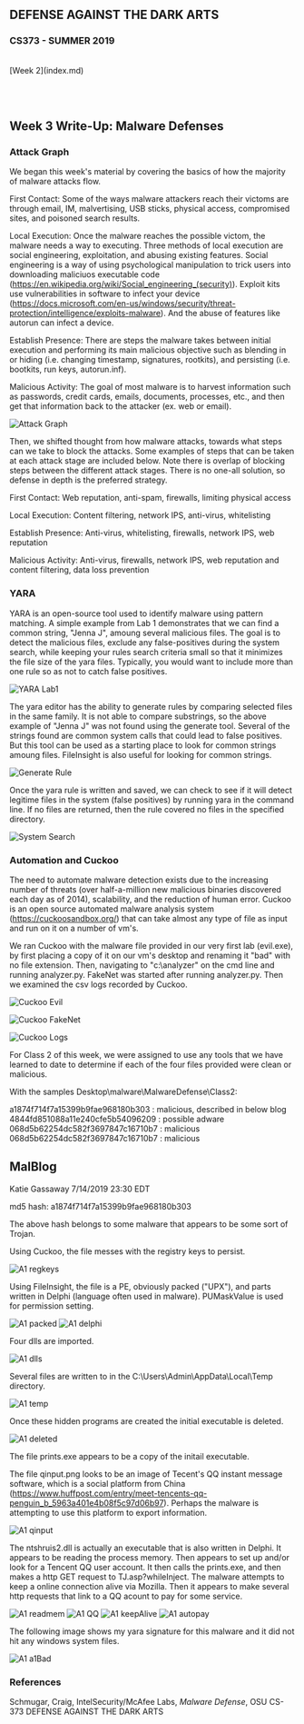## DEFENSE AGAINST THE DARK ARTS
### CS373 - SUMMER 2019
<br>
[Week 2](index.md)  

<br><br>
## Week 3 Write-Up:  Malware Defenses

### Attack Graph
We began this week's material by covering the basics of how the majority of malware attacks flow.

First Contact:  Some of the ways malware attackers reach their victoms are through email, IM, malvertising, USB sticks, physical access, compromised sites, and poisoned search results. 

Local Execution: Once the malware reaches the possible victom, the malware needs a way to executing. Three methods of local execution are social engineering, exploitation, and abusing existing features. Social engineering is a way of using psychological manipulation to trick users into downloading maliciuos executable code (https://en.wikipedia.org/wiki/Social_engineering_(security)). Exploit kits use vulnerabilities in software to infect your device (https://docs.microsoft.com/en-us/windows/security/threat-protection/intelligence/exploits-malware). And the abuse of features like autorun can infect a device.

Establish Presence: There are steps the malware takes between initial execution and performing its main malicious objective such as blending in or hiding (i.e. changing timestamp, signatures, rootkits), and persisting (i.e. bootkits, run keys, autorun.inf).

Malicious Activity: The goal of most malware is to harvest information such as passwords, credit cards, emails, documents, processes, etc., and then get that information back to the attacker (ex. web or email).

![Attack Graph](attackGraph.JPG)
<br>

Then, we shifted thought from how malware attacks, towards what steps can we take to block the attacks. Some examples of steps that can be taken at each attack stage are included below. Note there is overlap of blocking steps between the different attack stages. There is no one-all solution, so defense in depth is the preferred strategy.

First Contact: Web reputation, anti-spam, firewalls, limiting physical access

Local Execution: Content filtering, network IPS, anti-virus, whitelisting

Establish Presence: Anti-virus, whitelisting, firewalls, network IPS, web reputation

Malicious Activity: Anti-virus, firewalls, network IPS, web reputation and content filtering, data loss prevention
<br>

### YARA

YARA is an open-source tool used to identify malware using pattern matching. A simple example from Lab 1 demonstrates that we can find a common string, "Jenna J", amoung several malicious files. The goal is to detect the malicious files, exclude any false-positives during the system search, while keeping your rules search criteria small so that it minimizes the file size of the yara files. Typically, you would want to include more than one rule so as not to catch false positives.

![YARA Lab1](findJenna.JPG)

The yara editor has the ability to generate rules by comparing selected files in the same family. It is not able to compare substrings, so the above example of "Jenna J" was not found using the generate tool. Several of the strings found are common system calls that could lead to false positives. But this tool can be used as a starting place to look for common strings amoung files. FileInsight is also useful for looking for common strings.

![Generate Rule](generateRule.JPG)

Once the yara rule is written and saved, we can check to see if it will detect legitime files in the system (false positives) by running yara in the command line. If no files are returned, then the rule covered no files in the specified directory.

![System Search](systemSearch.JPG)

### Automation and Cuckoo

The need to automate malware detection exists due to the increasing number of threats (over half-a-million new malicious binaries discovered each day as of 2014), scalability, and the reduction of human error. Cuckoo is an open source automated malware analysis system (https://cuckoosandbox.org/) that can take almost any type of file as input and run on it on a number of vm's. 

We ran Cuckoo with the malware file provided in our very first lab (evil.exe), by first placing a copy of it on our vm's desktop and renaming it "bad" with no file extension. Then, navigating to "c:\analyzer" on the cmd line and running analyzer.py. FakeNet was started after running analyzer.py. Then we examined the csv logs recorded by Cuckoo.

![Cuckoo Evil](cuckooEvil2.JPG)

![Cuckoo FakeNet](cuckooEvil3.JPG)

![Cuckoo Logs](cuckooEvil5csv.JPG)

For Class 2 of this week, we were assigned to use any tools that we have learned to date to determine if each of the four files provided were clean or malicious.

With the samples Desktop\malware\MalwareDefense\Class2:

a1874f714f7a15399b9fae968180b303 : malicious, described in below blog
4844fd851088a11e240cfe5b54096209 : possible adware
068d5b62254dc582f3697847c16710b7 : malicious
068d5b62254dc582f3697847c16710b7 : malicious
<br>

## MalBlog
Katie Gassaway
7/14/2019 23:30 EDT

md5 hash: a1874f714f7a15399b9fae968180b303

The above hash belongs to some malware that appears to be some sort of Trojan.

Using Cuckoo, the file messes with the registry keys to persist.

![A1 regkeys](A1_regkeys.JPG)
<br>

Using FileInsight, the file is a PE, obviously packed ("UPX"), and parts written in Delphi (language often used in malware). PUMaskValue is used for permission setting. 

![A1 packed](A1_packed.JPG)
![A1 delphi](A1_delphi_pumask.JPG)
<br>

Four dlls are imported.

![A1 dlls](A1_dlls.JPG)
<br>

Several files are written to in the C:\Users\Admin\AppData\Local\Temp directory. 

![A1 temp](A1_temp.JPG)
<br>

Once these hidden programs are created the initial executable is deleted.

![A1 deleted](A1_deleted.JPG)
<br>

The file prints.exe appears to be a copy of the initail executable.

The file qinput.png looks to be an image of Tecent's QQ instant message software, which is a social platform from China (https://www.huffpost.com/entry/meet-tencents-qq-penguin_b_5963a401e4b08f5c97d06b97). Perhaps the malware is attempting to use this platform to export information.

![A1 qinput](A1_qinput.png)
<br>

The ntshruis2.dll is actually an executable that is also written in Delphi. It appears to be reading the process memory. Then appears to set up and/or look for a Tencent QQ user account. It then calls the prints.exe, and then makes a http GET request to TJ.asp?whileInject. The malware attempts to keep a online connection alive via Mozilla. Then it appears to make several http requests that  link to a QQ acount to pay for some service.

![A1 readmem](A1_readMem.JPG)
![A1 QQ](A1_QQ.JPG)
![A1 keepAlive](A1_keepAlive.JPG)
![A1 autopay](A1_autopay.JPG)
<br>

The following image shows my yara signature for this malware and it did not hit any windows system files.

![A1 a1Bad](a1Badyara.JPG)
<br>

### References
Schmugar, Craig, IntelSecurity/McAfee Labs, *Malware Defense*, OSU CS-373 DEFENSE AGAINST THE DARK ARTS

